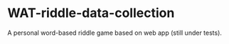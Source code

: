 # WAT-riddle-data-collection
A personal word-based riddle game based on web app (still under tests).
